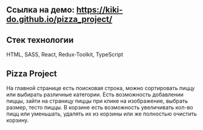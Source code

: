 ## Ссылка на демо: https://kiki-do.github.io/pizza_project/

## Стек технологии
  HTML,
  SASS,
  React,
  Redux-Toolkit,
  TypeScript
  
## Pizza Project
  На главной странице есть поисковая строка, можно сортировать пиццу или выбирать различные категории. Есть возможность добавлении пиццы, зайти на страницу пиццы при клике на изображение, выбрать размер, тесто пиццы. В корзине есть возможность увеличивать кол-во пицц или уменьшать, удалять их из корзины или же полностью очистить корзину. 

